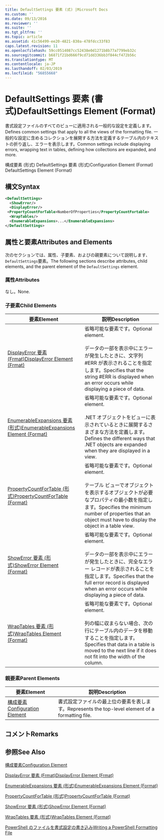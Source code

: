 ```yaml
---
title: DefaultSettings 要素 (式) |Microsoft Docs
ms.custom: ''
ms.date: 09/13/2016
ms.reviewer: ''
ms.suite: ''
ms.tgt_pltfrm: ''
ms.topic: article
ms.assetid: 41c56499-ee20-4821-830a-478fdcc33f83
caps.latest.revision: 11
ms.openlocfilehash: 59cc0514087cc52438e0d1271b8b77a7799eb32c
ms.sourcegitcommit: b6871f21bd666f9cd71dd336bb3f844cf472b56c
ms.translationtype: MT
ms.contentlocale: ja-JP
ms.lasthandoff: 02/03/2019
ms.locfileid: "56855668"
---
```

# <a name="defaultsettings-element-format"></a><span data-ttu-id="e28a6-102">DefaultSettings 要素 (書式)</span><span class="sxs-lookup"><span data-stu-id="e28a6-102">DefaultSettings Element (Format)</span></span>

<span data-ttu-id="e28a6-103">書式設定ファイルのすべてのビューに適用される一般的な設定を定義します。</span><span class="sxs-lookup"><span data-stu-id="e28a6-103">Defines common settings that apply to all the views of the formatting file.</span></span> <span data-ttu-id="e28a6-104">一般的な設定に含めるコレクションを展開する方法を定義するテーブル内のテキストの折り返し、エラーを表示します。</span><span class="sxs-lookup"><span data-stu-id="e28a6-104">Common settings include displaying errors, wrapping text in tables, defining how collections are expanded, and more.</span></span>

<span data-ttu-id="e28a6-105">構成要素 (形式) DefaultSettings 要素 (形式)</span><span class="sxs-lookup"><span data-stu-id="e28a6-105">Configuration Element (Format) DefaultSettings Element (Format)</span></span>

## <a name="syntax"></a><span data-ttu-id="e28a6-106">構文</span><span class="sxs-lookup"><span data-stu-id="e28a6-106">Syntax</span></span>

```xml
<DefaultSettings>
  <ShowError/>
  <DisplayError/>
 <PropertyCountForTable>NumberOfProperties</PropertyCountFortable>
  <WrapTables/>
  <EnumerableExpansions>...</EnumerableExpansions>
</DefaultSettings>
```

## <a name="attributes-and-elements"></a><span data-ttu-id="e28a6-107">属性と要素</span><span class="sxs-lookup"><span data-stu-id="e28a6-107">Attributes and Elements</span></span>

<span data-ttu-id="e28a6-108">次のセクションでは、属性、子要素、およびの親要素について説明します、`DefaultSettings`要素。</span><span class="sxs-lookup"><span data-stu-id="e28a6-108">The following sections describe attributes, child elements, and the parent element of the `DefaultSettings` element.</span></span>

### <a name="attributes"></a><span data-ttu-id="e28a6-109">属性</span><span class="sxs-lookup"><span data-stu-id="e28a6-109">Attributes</span></span>

<span data-ttu-id="e28a6-110">なし。</span><span class="sxs-lookup"><span data-stu-id="e28a6-110">None.</span></span>

### <a name="child-elements"></a><span data-ttu-id="e28a6-111">子要素</span><span class="sxs-lookup"><span data-stu-id="e28a6-111">Child Elements</span></span>

|<span data-ttu-id="e28a6-112">要素</span><span class="sxs-lookup"><span data-stu-id="e28a6-112">Element</span></span>|<span data-ttu-id="e28a6-113">説明</span><span class="sxs-lookup"><span data-stu-id="e28a6-113">Description</span></span>|
|-------------|-----------------|
|[<span data-ttu-id="e28a6-114">DisplayError 要素 (Frmat)</span><span class="sxs-lookup"><span data-stu-id="e28a6-114">DisplayError Element (Frmat)</span></span>](./displayerror-element-format.md)|<span data-ttu-id="e28a6-115">省略可能な要素です。</span><span class="sxs-lookup"><span data-stu-id="e28a6-115">Optional element.</span></span><br /><br /> <span data-ttu-id="e28a6-116">データの一部を表示中にエラーが発生したときに、文字列 #ERR が表示されることを指定します。</span><span class="sxs-lookup"><span data-stu-id="e28a6-116">Specifies that the string #ERR is displayed when an error occurs while displaying a piece of data.</span></span>|
|[<span data-ttu-id="e28a6-117">EnumerableExpansions 要素 (形式)</span><span class="sxs-lookup"><span data-stu-id="e28a6-117">EnumerableExpansions Element (Format)</span></span>](./enumerableexpansions-element-format.md)|<span data-ttu-id="e28a6-118">省略可能な要素です。</span><span class="sxs-lookup"><span data-stu-id="e28a6-118">Optional element.</span></span><br /><br /> <span data-ttu-id="e28a6-119">.NET オブジェクトをビューに表示されているときに展開するさまざまな方法を定義します。</span><span class="sxs-lookup"><span data-stu-id="e28a6-119">Defines the different ways that .NET objects are expanded when they are displayed in a view.</span></span>|
|[<span data-ttu-id="e28a6-120">PropertyCountForTable (形式)</span><span class="sxs-lookup"><span data-stu-id="e28a6-120">PropertyCountForTable (Format)</span></span>](./propertycountfortable-element-format.md)|<span data-ttu-id="e28a6-121">省略可能な要素です。</span><span class="sxs-lookup"><span data-stu-id="e28a6-121">Optional element.</span></span><br /><br /> <span data-ttu-id="e28a6-122">テーブル ビューでオブジェクトを表示するオブジェクトが必要なプロパティの最小数を指定します。</span><span class="sxs-lookup"><span data-stu-id="e28a6-122">Specifies the minimum number of properties that an object must have to display the object in a table view.</span></span>|
|[<span data-ttu-id="e28a6-123">ShowError 要素 (形式)</span><span class="sxs-lookup"><span data-stu-id="e28a6-123">ShowError Element (Format)</span></span>](./showerror-element-format.md)|<span data-ttu-id="e28a6-124">省略可能な要素です。</span><span class="sxs-lookup"><span data-stu-id="e28a6-124">Optional element.</span></span><br /><br /> <span data-ttu-id="e28a6-125">データの一部を表示中にエラーが発生したときに、完全なエラー レコードが表示されることを指定します。</span><span class="sxs-lookup"><span data-stu-id="e28a6-125">Specifies that the full error record is displayed when an error occurs while displaying a piece of data.</span></span>|
|[<span data-ttu-id="e28a6-126">WrapTables 要素 (形式)</span><span class="sxs-lookup"><span data-stu-id="e28a6-126">WrapTables Element (Format)</span></span>](./wraptables-element-format.md)|<span data-ttu-id="e28a6-127">省略可能な要素です。</span><span class="sxs-lookup"><span data-stu-id="e28a6-127">Optional element.</span></span><br /><br /> <span data-ttu-id="e28a6-128">列の幅に収まらない場合、次の行にテーブル内のデータを移動することを指定します。</span><span class="sxs-lookup"><span data-stu-id="e28a6-128">Specifies that data in a table is moved to the next line if it does not fit into the width of the column.</span></span>|

### <a name="parent-elements"></a><span data-ttu-id="e28a6-129">親要素</span><span class="sxs-lookup"><span data-stu-id="e28a6-129">Parent Elements</span></span>

|<span data-ttu-id="e28a6-130">要素</span><span class="sxs-lookup"><span data-stu-id="e28a6-130">Element</span></span>|<span data-ttu-id="e28a6-131">説明</span><span class="sxs-lookup"><span data-stu-id="e28a6-131">Description</span></span>|
|-------------|-----------------|
|[<span data-ttu-id="e28a6-132">構成要素</span><span class="sxs-lookup"><span data-stu-id="e28a6-132">Configuration Element</span></span>](./configuration-element-format.md)|<span data-ttu-id="e28a6-133">書式設定ファイルの最上位の要素を表します。</span><span class="sxs-lookup"><span data-stu-id="e28a6-133">Represents the top-level element of a formatting file.</span></span>|

## <a name="remarks"></a><span data-ttu-id="e28a6-134">コメント</span><span class="sxs-lookup"><span data-stu-id="e28a6-134">Remarks</span></span>

## <a name="see-also"></a><span data-ttu-id="e28a6-135">参照</span><span class="sxs-lookup"><span data-stu-id="e28a6-135">See Also</span></span>

[<span data-ttu-id="e28a6-136">構成要素</span><span class="sxs-lookup"><span data-stu-id="e28a6-136">Configuration Element</span></span>](./configuration-element-format.md)

[<span data-ttu-id="e28a6-137">DisplayError 要素 (Frmat)</span><span class="sxs-lookup"><span data-stu-id="e28a6-137">DisplayError Element (Frmat)</span></span>](./displayerror-element-format.md)

[<span data-ttu-id="e28a6-138">EnumerableExpansions 要素 (形式)</span><span class="sxs-lookup"><span data-stu-id="e28a6-138">EnumerableExpansions Element (Format)</span></span>](./enumerableexpansions-element-format.md)

[<span data-ttu-id="e28a6-139">PropertyCountForTable (形式)</span><span class="sxs-lookup"><span data-stu-id="e28a6-139">PropertyCountForTable (Format)</span></span>](./propertycountfortable-element-format.md)

[<span data-ttu-id="e28a6-140">ShowError 要素 (形式)</span><span class="sxs-lookup"><span data-stu-id="e28a6-140">ShowError Element (Format)</span></span>](./showerror-element-format.md)

[<span data-ttu-id="e28a6-141">WrapTables 要素 (形式)</span><span class="sxs-lookup"><span data-stu-id="e28a6-141">WrapTables Element (Format)</span></span>](./wraptables-element-format.md)

[<span data-ttu-id="e28a6-142">PowerShell のファイルを書式設定の書き込み</span><span class="sxs-lookup"><span data-stu-id="e28a6-142">Writing a PowerShell Formatting File</span></span>](./writing-a-powershell-formatting-file.md)
